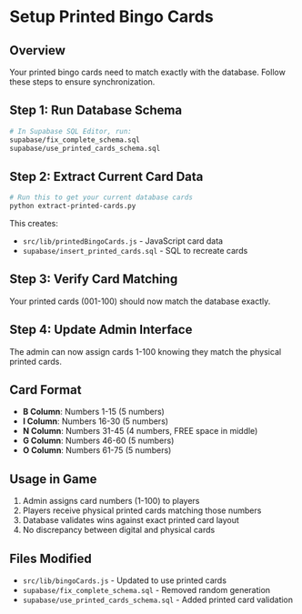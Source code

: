 # Setup Printed Bingo Cards

## Overview
Your printed bingo cards need to match exactly with the database. Follow these steps to ensure synchronization.

## Step 1: Run Database Schema
```bash
# In Supabase SQL Editor, run:
supabase/fix_complete_schema.sql
supabase/use_printed_cards_schema.sql
```

## Step 2: Extract Current Card Data
```bash
# Run this to get your current database cards
python extract-printed-cards.py
```

This creates:
- `src/lib/printedBingoCards.js` - JavaScript card data
- `supabase/insert_printed_cards.sql` - SQL to recreate cards

## Step 3: Verify Card Matching
Your printed cards (001-100) should now match the database exactly.

## Step 4: Update Admin Interface
The admin can now assign cards 1-100 knowing they match the physical printed cards.

## Card Format
- **B Column**: Numbers 1-15 (5 numbers)
- **I Column**: Numbers 16-30 (5 numbers)  
- **N Column**: Numbers 31-45 (4 numbers, FREE space in middle)
- **G Column**: Numbers 46-60 (5 numbers)
- **O Column**: Numbers 61-75 (5 numbers)

## Usage in Game
1. Admin assigns card numbers (1-100) to players
2. Players receive physical printed cards matching those numbers
3. Database validates wins against exact printed card layout
4. No discrepancy between digital and physical cards

## Files Modified
- `src/lib/bingoCards.js` - Updated to use printed cards
- `supabase/fix_complete_schema.sql` - Removed random generation
- `supabase/use_printed_cards_schema.sql` - Added printed card validation